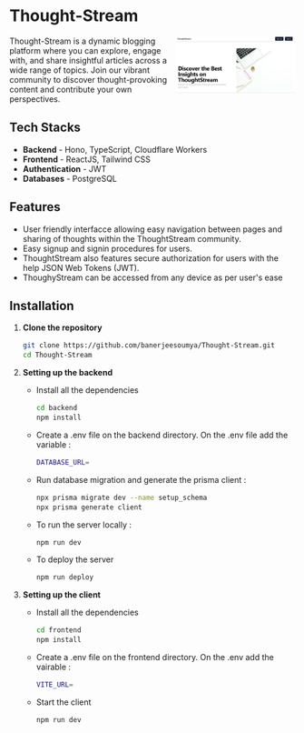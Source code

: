 # Thought-Stream

<img src="/assets/Home.png" align="right" height="100px">

Thought-Stream is a dynamic blogging platform where you can explore, engage with, and share insightful articles across a wide range of topics. Join our vibrant community to discover thought-provoking content and contribute your own perspectives.

## Tech Stacks
 - **Backend** - Hono, TypeScript, Cloudflare Workers
 - **Frontend** - ReactJS, Tailwind CSS
 - **Authentication** - JWT
 - **Databases** - PostgreSQL

## Features
 - User friendly interfacce allowing easy navigation between pages and sharing of thoughts within the ThoughtStream community.
 - Easy signup and signin procedures for users.
 - ThoughtStream also features secure authorization for users with the help JSON Web Tokens (JWT).
 - ThoughyStream can be accessed from any device as per user's ease


## Installation

1. **Clone the repository**
    ```bash
    git clone https://github.com/banerjeesoumya/Thought-Stream.git
    cd Thought-Stream
    ```

2. **Setting up the backend**
    - Install all the dependencies
        ```bash
        cd backend
        npm install
        ```
    - Create a .env file on the backend directory. On the .env file add the variable :
        ```bash
        DATABASE_URL=
        ```
    - Run database migration and generate the prisma client : 
        ```bash
        npx prisma migrate dev --name setup_schema
        npx prisma generate client
        ```
    - To run the server locally :
        ```bash
        npm run dev
        ```
    - To deploy the server
        ```bash
        npm run deploy
        ```

3. **Setting up the client**
    - Install all the dependencies
        ```bash
        cd frontend
        npm install
        ```
    - Create a .env file on the frontend directory. On the .env add the vairable :
        ```bash
        VITE_URL=
        ```
    - Start the client
        ```bash
        npm run dev
        ```

        


